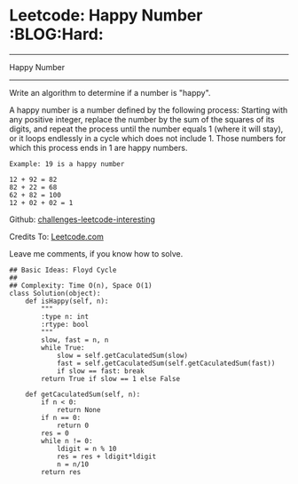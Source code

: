 # Leetcode: Happy Number     :BLOG:Hard:


---

Happy Number  

---

Write an algorithm to determine if a number is "happy".  

A happy number is a number defined by the following process: Starting with any positive integer, replace the number by the sum of the squares of its digits, and repeat the process until the number equals 1 (where it will stay), or it loops endlessly in a cycle which does not include 1. Those numbers for which this process ends in 1 are happy numbers.  

    Example: 19 is a happy number
    
    12 + 92 = 82
    82 + 22 = 68
    62 + 82 = 100
    12 + 02 + 02 = 1

Github: [challenges-leetcode-interesting](https://github.com/DennyZhang/challenges-leetcode-interesting/tree/master/happy-number)  

Credits To: [Leetcode.com](https://leetcode.com/problems/happy-number/description/)  

Leave me comments, if you know how to solve.  

    ## Basic Ideas: Floyd Cycle
    ##
    ## Complexity: Time O(n), Space O(1)
    class Solution(object):
        def isHappy(self, n):
            """
            :type n: int
            :rtype: bool
            """
            slow, fast = n, n
            while True:
                slow = self.getCaculatedSum(slow)
                fast = self.getCaculatedSum(self.getCaculatedSum(fast))
                if slow == fast: break
            return True if slow == 1 else False
    
        def getCaculatedSum(self, n):
            if n < 0:
                return None
            if n == 0:
                return 0
            res = 0
            while n != 0:
                ldigit = n % 10
                res = res + ldigit*ldigit
                n = n/10
            return res